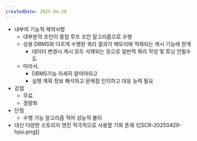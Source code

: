 ```yaml
---
createdDate: 2025-04-29
---
```

- 내부의 기능적 제약사항
	- 대부분의 조인이 중첩 루프 조인 알고리즘으로 수행
	- 상용 DBMS와 다르게 수행된 쿼리 결과가 메모리에 적재되는 캐시 기능에 한계
		- 데이터 변경시 캐시 모두 삭제되는 등으로 일반적 쿼리 작성 및 튜닝 안될수도
	- 따라서, 
		- DBMS기능 자세히 알아야되고
		- 실행 계획 정보 해석하고 문제점 인지하고 대응 능력 필요
- 강점
	- 무료
	- 경량화
- 단점
	- 수행 가능 알고리즘 적어 성능적 불리
- 대신 다양한 스토리지 엔진 적극적으로 사용할 기회 존재
![[SCR-20250429-hjso.png]]